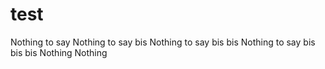 # test

Nothing to say
Nothing to say bis
Nothing to say bis bis
Nothing to say bis bis bis
Nothing
Nothing
